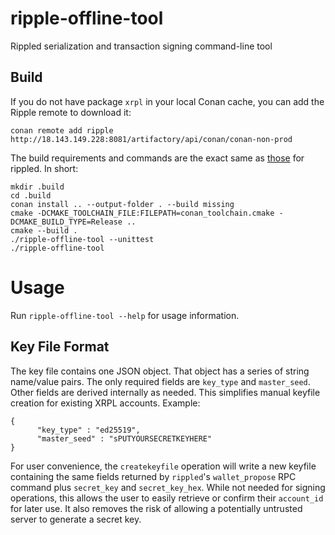 # ripple-offline-tool
 
Rippled serialization and transaction signing command-line tool

## Build

If you do not have package `xrpl` in your local Conan cache,
you can add the Ripple remote to download it:

```
conan remote add ripple http://18.143.149.228:8081/artifactory/api/conan/conan-non-prod
```

The build requirements and commands are the exact same as
[those](https://github.com/XRPLF/rippled/blob/develop/BUILD.md) for rippled.
In short:

```
mkdir .build
cd .build
conan install .. --output-folder . --build missing
cmake -DCMAKE_TOOLCHAIN_FILE:FILEPATH=conan_toolchain.cmake -DCMAKE_BUILD_TYPE=Release ..
cmake --build .
./ripple-offline-tool --unittest
./ripple-offline-tool
```

# Usage

Run `ripple-offline-tool --help` for usage information.

## Key File Format

The key file contains one JSON object. That object has a series of string
name/value pairs. The only required fields are `key_type` and
`master_seed`. Other fields are derived internally as needed. This
simplifies manual keyfile creation for existing XRPL accounts. Example:

```
{
      "key_type" : "ed25519",
      "master_seed" : "sPUTYOURSECRETKEYHERE"
}
```

For user convenience, the `createkeyfile` operation will write a new keyfile
containing the same fields returned by `rippled`'s `wallet_propose` RPC command
plus `secret_key` and `secret_key_hex`. While not needed for signing operations,
this allows the user to easily retrieve or confirm their `account_id` for later
use. It also removes the risk of allowing a potentially untrusted server to
generate a secret key.
